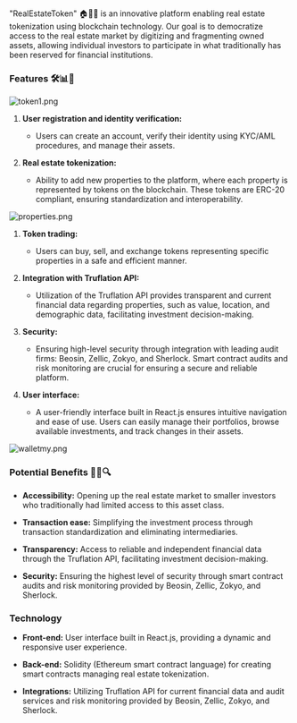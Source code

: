 "RealEstateToken"  🏠🔗💼
is an innovative platform enabling real estate tokenization using blockchain technology. Our goal is to democratize access to the real estate market by digitizing and fragmenting owned assets, allowing individual investors to participate in what traditionally has been reserved for financial institutions.

### Features 🛠️📊🔐

![token1.png](https://cdn.dorahacks.io/static/files/1905ae479fa366acc20e4c64ce78f407.png)

1. **User registration and identity verification:**
   - Users can create an account, verify their identity using KYC/AML procedures, and manage their assets.

1. **Real estate tokenization:**
   - Ability to add new properties to the platform, where each property is represented by tokens on the blockchain. These tokens are ERC-20 compliant, ensuring standardization and interoperability.

![properties.png](https://cdn.dorahacks.io/static/files/1905b3de0cc9046b7a3d54148e48a426.png)

1. **Token trading:**
   - Users can buy, sell, and exchange tokens representing specific properties in a safe and efficient manner.

1. **Integration with Truflation API:**
   - Utilization of the Truflation API provides transparent and current financial data regarding properties, such as value, location, and demographic data, facilitating investment decision-making.

1. **Security:**
   - Ensuring high-level security through integration with leading audit firms: Beosin, Zellic, Zokyo, and Sherlock. Smart contract audits and risk monitoring are crucial for ensuring a secure and reliable platform.

1. **User interface:**
   - A user-friendly interface built in React.js ensures intuitive navigation and ease of use. Users can easily manage their portfolios, browse available investments, and track changes in their assets.

![walletmy.png](https://cdn.dorahacks.io/static/files/1905b47c3e155cd531abb1d45e5a12bb.png)

### Potential Benefits 🌟💼🔍

- **Accessibility:** Opening up the real estate market to smaller investors who traditionally had limited access to this asset class.
  
- **Transaction ease:** Simplifying the investment process through transaction standardization and eliminating intermediaries.

- **Transparency:** Access to reliable and independent financial data through the Truflation API, facilitating investment decision-making.

- **Security:** Ensuring the highest level of security through smart contract audits and risk monitoring provided by Beosin, Zellic, Zokyo, and Sherlock.

### Technology

- **Front-end:** User interface built in React.js, providing a dynamic and responsive user experience.

- **Back-end:** Solidity (Ethereum smart contract language) for creating smart contracts managing real estate tokenization.

- **Integrations:** Utilizing Truflation API for current financial data and audit services and risk monitoring provided by Beosin, Zellic, Zokyo, and Sherlock.